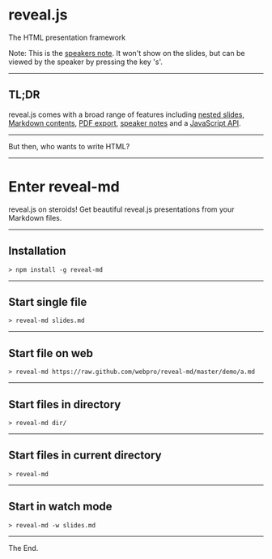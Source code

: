 # reveal.js

The HTML presentation framework

Note:
This is the [speakers note](https://github.com/hakimel/reveal.js#speaker-notes). It won't show on the slides, but can be viewed by the speaker by pressing the key 's'.

----

## TL;DR

reveal.js comes with a broad range of features including [nested slides](https://github.com/hakimel/reveal.js#markup), [Markdown contents](https://github.com/hakimel/reveal.js#markdown), [PDF export](https://github.com/hakimel/reveal.js#pdf-export), [speaker notes](https://github.com/hakimel/reveal.js#speaker-notes) and a [JavaScript API](https://github.com/hakimel/reveal.js#api).

----

But then, who wants to write HTML?

---

# Enter reveal-md

reveal.js on steroids! Get beautiful reveal.js presentations from your Markdown files.

----

## Installation

`> npm install -g reveal-md`

----

## Start single file

`> reveal-md slides.md`

----

## Start file on web

`> reveal-md https://raw.github.com/webpro/reveal-md/master/demo/a.md`

----

## Start files in directory

`> reveal-md dir/`

----

## Start files in current directory

`> reveal-md`

----

## Start in watch mode

`> reveal-md -w slides.md`

---

The End.
